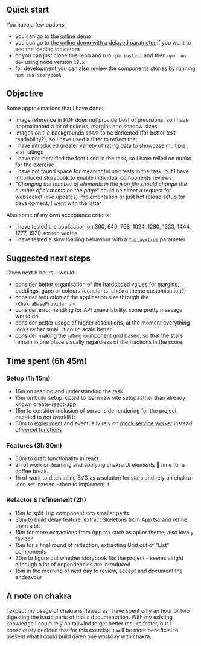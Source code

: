 ## Quick start

You have a few options:

- you can go to [the online demo](https://trip-emissions.mazur.site/)
- you can go to [the online demo with a delayed parameter](https://trip-emissions.mazur.site/?delay=true) if you want to see the loading indicators
- or you can just clone this repo and run `npm install` and then `npm run dev` using node version `18.x`
- for development you can also review the components stories by running `npm run storybook` 

## Objective

Some approximations that I have done:

- image reference in PDF does not provide best of precisions, so I have approximated a lot of colours, margins and shadow sizes
- images on tile backgrounds _seem_ to be darkened (for better text readability?), so I have used a filter to reflect that
- I have introduced greater variety of rating data to showcase multiple star ratings
- I have not identified the font used in the task, so I have relied on nunito for the exercise
- I have not found space for meaningful unit tests in the task, but I have introduced storybook to enable individual components reviews
- _"Changing the number of elements in the json file should change the number of elements on the page"_ could be either a request for websocket (live updates) implementation or just hot reload setup for development, I went with the latter

Also some of my own acceptance criteria:

- I have tested the application on 360, 640, 768, 1024, 1280, 1333, 1444, 1777, 1920 screen widths
- I have tested a slow loading behaviour with a [`?delay=true`](https://trip-emissions.mazur.site/?delay=true) parameter

## Suggested next steps

Given next 8 hours, I would:

- consider better organisation of the hardcoded values for margins, paddings, gaps or colours (constants, chakra theme customisation?)
- consider reduction of the application size through the [`<ChakraBaseProvider />`](https://chakra-ui.com/getting-started#chakrabaseprovider)
- consider error handling for API unavailability, some pretty message would do
- consider better usage of higher resolutions, at the moment everything looks rather small, it could scale better
- consider making the rating component grid based, so that the stars remain in one place visually regardless of the fractions in the score

## Time spent (6h 45m)

### Setup (1h 15m)

- 15m on reading and understanding the task
- 15m on build setup: opted to learn raw vite setup rather than already known create-react-app
- 15m to consider inclusion of server side rendering for the project, decided to not overkill it
- 30m to [experiment](https://github.com/magicwrites/trip-emissions/tree/api-mock) and eventually rely on [mock service worker](https://mswjs.io) instead of [vercel functions](https://vercel.com/docs/concepts/functions/serverless-functions)

### Features (3h 30m)

- 30m to draft functionality in react
- 2h of work on learning and applying chakra UI elements 🤯 time for a coffee break..
- 1h of work to ditch inline SVG as a solution for stars and rely on chakra icon set instead - then to implement it

### Refactor & refinement (2h)

- 15m to split Trip component into smaller parts
- 30m to build delay feature, extract Skeletons from App.tsx and refine them a bit
- 15m for more extractions from App.tsx such as api or theme, also lovely favicon
- 15m for a final round of reflection, extracting Grid out of "List" components
- 30m to figure out whether storybook fits the project - seems alright although a lot of dependencies are introduced
- 15m in the morning of next day to review, accept and document the endeavour

## A note on chakra

I expect my usage of chakra is flawed as I have spent only an hour or two digesting the basic parts of tool's documentation. With my existing knowledge I could rely on tailwind to get better results faster, but I consciously decided that for this exercise it will be more beneficial to present what I could build given one workday with chakra.
